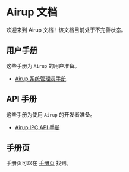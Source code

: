 # Airup 文档
欢迎来到 Airup 文档！该文档目前处于不完善状态。

## 用户手册
这些手册为 `Airup` 的用户准备。
 - [Airup 系统管理员手册](admin_manual/index.md).

## API 手册
这些手册为使用 `Airup` 的开发者准备。
 - [Airup IPC API 手册](api_manual/ipc/index.md)

## 手册页
手册页可以在 [手册页](man_pages/index.md) 找到。